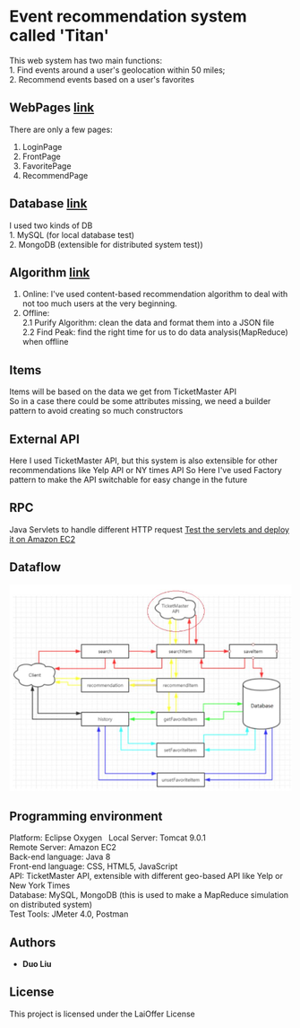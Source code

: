 # Event recommendation system called 'Titan'
This web system has two main functions:  
	1. Find events around a user's geolocation within 50 miles;  
	2. Recommend events based on a user's favorites  

## WebPages [link](https://github.com/DuoL/Event_Recommendation_Java/blob/master/WebContent/)
There are only a few pages:
1. LoginPage
2. FrontPage
3. FavoritePage
4. RecommendPage  

## Database [link](https://github.com/DuoL/Event_Recommendation_Java/tree/master/src/db)
I used two kinds of DB   
	1. MySQL (for local database test)  
	2. MongoDB (extensible for distributed system test))


## Algorithm [link](https://github.com/DuoL/Event_Recommendation_Java/tree/master/src/algorithm)
1. Online: I've used content-based recommendation algorithm to deal with not too much users at the very beginning.  
2. Offline:  
	2.1 Purify Algorithm: clean the data and format them into a JSON file  
	2.2 Find Peak: find the right time for us to do data analysis(MapReduce) when offline  


## Items
Items will be based on the data we get from TicketMaster API  
So in a case there could be some attributes missing, we need a builder pattern to avoid creating so much constructors  

## External API
Here I used TicketMaster API, but this system is also extensible for other recommendations like Yelp API or NY times API
So Here I've used Factory pattern to make the API switchable for easy change in the future

## RPC 
Java Servlets to handle different HTTP request
[Test the servlets and deploy it on Amazon EC2](https://github.com/DuoL/Event_Recommendation_Java/tree/master/src/rpc)

## Dataflow 
![image](https://github.com/DuoL/Event_Recommendation_Java/blob/master/images/DataFlow.JPG)  
## Programming environment
 Platform: Eclipse Oxygen   
 Local Server: Tomcat 9.0.1  
 Remote Server: Amazon EC2  
 Back-end language: Java 8  
 Front-end language: CSS, HTML5, JavaScript    
 API: TicketMaster API, extensible with different geo-based API like Yelp or New York Times    
 Database: MySQL, MongoDB (this is used to make a MapReduce simulation on distributed system)  
 Test Tools: JMeter 4.0, Postman  

## Authors

* **Duo Liu** 

## License
This project is licensed under the LaiOffer License 
